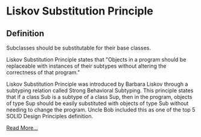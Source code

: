  Liskov Substitution Principle
==============================

Definition
-----------

Subclasses should be substitutable for their base classes.

Liskov Substitution Principle states that "Objects in a program should be
replaceable with instances of their subtypes without altering the
correctness of that program."

Liskov Substitution Principle was introduced by Barbara Liskov through a
subtyping relation called Strong Behavioral Subtyping. This principle
states that if a class Sub is a subtype of a class Sup, then in the
program, objects of type Sup should be easily substituted with objects
of type Sub without needing to change the program. Uncle Bob included
this as one of the top 5 SOLID Design Principles definition. 


[Read More...](https://www.linkedin.com/pulse/solid-design-principles-python-examples-hiral-amodia/)